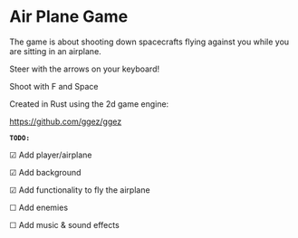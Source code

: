 # **Air Plane Game**


The game is about shooting down spacecrafts flying against you while you are sitting in an airplane.



Steer with the arrows on your keyboard!

Shoot with F and Space


Created in Rust using the 2d game engine:

https://github.com/ggez/ggez


**`TODO:`**

☑ Add player/airplane

☑ Add background

☑ Add functionality to fly the airplane

☐ Add enemies

☐ Add music & sound effects
